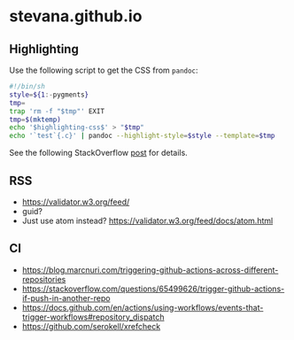 # stevana.github.io

## Highlighting

Use the following script to get the CSS from `pandoc`:

```bash
#!/bin/sh
style=${1:-pygments}
tmp=
trap 'rm -f "$tmp"' EXIT
tmp=$(mktemp)
echo '$highlighting-css$' > "$tmp"
echo '`test`{.c}' | pandoc --highlight-style=$style --template=$tmp
```

See the following StackOverflow
[post](https://stackoverflow.com/questions/62774695/pandoc-where-are-css-files-for-syntax-highlighting-code)
for details.

## RSS

* https://validator.w3.org/feed/
* guid?
* Just use atom instead? https://validator.w3.org/feed/docs/atom.html


## CI

* https://blog.marcnuri.com/triggering-github-actions-across-different-repositories
* https://stackoverflow.com/questions/65499626/trigger-github-actions-if-push-in-another-repo
* https://docs.github.com/en/actions/using-workflows/events-that-trigger-workflows#repository_dispatch
* https://github.com/serokell/xrefcheck
